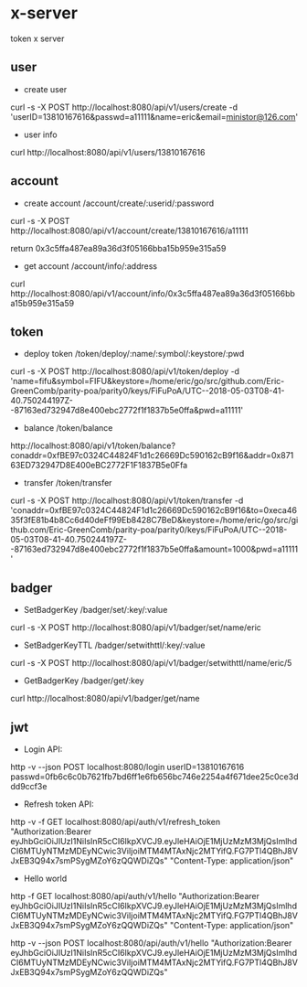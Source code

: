# x-server

token x server

## user

- create user

curl -s -X POST http://localhost:8080/api/v1/users/create -d 'userID=13810167616&passwd=a11111&name=eric&email=ministor@126.com'

- user info

curl http://localhost:8080/api/v1/users/13810167616

## account

- create account /account/create/:userid/:password

curl -s -X POST http://localhost:8080/api/v1/account/create/13810167616/a11111

return 0x3c5ffa487ea89a36d3f05166bba15b959e315a59

- get account /account/info/:address

curl http://localhost:8080/api/v1/account/info/0x3c5ffa487ea89a36d3f05166bba15b959e315a59

## token

- deploy token /token/deploy/:name/:symbol/:keystore/:pwd

curl -s -X POST http://localhost:8080/api/v1/token/deploy -d 'name=fifu&symbol=FIFU&keystore=/home/eric/go/src/github.com/Eric-GreenComb/parity-poa/parity0/keys/FiFuPoA/UTC--2018-05-03T08-41-40.750244197Z--87163ed732947d8e400ebc2772f1f1837b5e0ffa&pwd=a11111'

- balance /token/balance

http://localhost:8080/api/v1/token/balance?conaddr=0xfBE97c0324C44824F1d1c26669Dc590162cB9f16&addr=0x87163ED732947D8E400eBC2772F1F1837B5e0Ffa

- transfer /token/transfer

curl -s -X POST http://localhost:8080/api/v1/token/transfer -d 'conaddr=0xfBE97c0324C44824F1d1c26669Dc590162cB9f16&to=0xeca4635f3fE81b4b8Cc6d40deFf99Eb8428C7BeD&keystore=/home/eric/go/src/github.com/Eric-GreenComb/parity-poa/parity0/keys/FiFuPoA/UTC--2018-05-03T08-41-40.750244197Z--87163ed732947d8e400ebc2772f1f1837b5e0ffa&amount=1000&pwd=a11111'

## badger

- SetBadgerKey /badger/set/:key/:value

curl -s -X POST http://localhost:8080/api/v1/badger/set/name/eric

- SetBadgerKeyTTL /badger/setwithttl/:key/:value

curl -s -X POST http://localhost:8080/api/v1/badger/setwithttl/name/eric/5

- GetBadgerKey /badger/get/:key

curl http://localhost:8080/api/v1/badger/get/name

## jwt

- Login API:

http -v --json POST localhost:8080/login userID=13810167616 passwd=0fb6c6c0b7621fb7bd6ff1e6fb656bc746e2254a4f671dee25c0ce3ddd9ccf3e

- Refresh token API:

http -v -f GET localhost:8080/api/auth/v1/refresh_token "Authorization:Bearer eyJhbGciOiJIUzI1NiIsInR5cCI6IkpXVCJ9.eyJleHAiOjE1MjUzMzM3MjQsImlhdCI6MTUyNTMzMDEyNCwic3ViIjoiMTM4MTAxNjc2MTYifQ.FG7PTl4QBhJ8VJxEB3Q94x7smPSygMZoY6zQQWDiZQs"  "Content-Type: application/json"

- Hello world

http -f GET localhost:8080/api/auth/v1/hello "Authorization:Bearer eyJhbGciOiJIUzI1NiIsInR5cCI6IkpXVCJ9.eyJleHAiOjE1MjUzMzM3MjQsImlhdCI6MTUyNTMzMDEyNCwic3ViIjoiMTM4MTAxNjc2MTYifQ.FG7PTl4QBhJ8VJxEB3Q94x7smPSygMZoY6zQQWDiZQs" "Content-Type: application/json"

http -v --json POST localhost:8080/api/auth/v1/hello "Authorization:Bearer eyJhbGciOiJIUzI1NiIsInR5cCI6IkpXVCJ9.eyJleHAiOjE1MjUzMzM3MjQsImlhdCI6MTUyNTMzMDEyNCwic3ViIjoiMTM4MTAxNjc2MTYifQ.FG7PTl4QBhJ8VJxEB3Q94x7smPSygMZoY6zQQWDiZQs"
